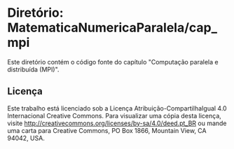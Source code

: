 # Diretório: MatematicaNumericaParalela/cap_mpi

Este diretório contém o código fonte do capítulo "Computação paralela e  distribuída (MPI)".

## Licença

Este trabalho está licenciado sob a Licença Atribuição-CompartilhaIgual 4.0 Internacional Creative Commons. Para visualizar uma cópia desta licença, visite http://creativecommons.org/licenses/by-sa/4.0/deed.pt_BR ou mande uma carta para Creative Commons, PO Box 1866, Mountain View, CA 94042, USA.
